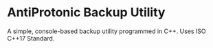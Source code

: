 # AntiProtonic Backup Utility
A simple, console-based backup utility programmed in C++.
Uses ISO C++17 Standard.
